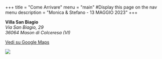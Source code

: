 +++
title = "Come Arrivare"
menu = "main" #Display this page on the nav menu
description = "Monica & Stefano - 13 MAGGIO 2023"
+++

<p>
<b>Villa San Biagio</b><br/>
<i>Via San Biagio, 29</i><br/>
<i>36064 Mason di Colceresa (VI)</i>
</p>

<p><a href="https://goo.gl/maps/dt5WS9w2vxHNVkVMA">Vedi su Google Maps</a></p>

![](/cartina.jpg)
